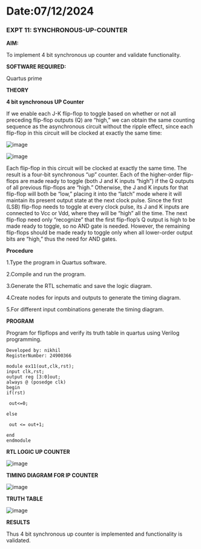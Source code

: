 # Date:07/12/2024
### EXPT 11: SYNCHRONOUS-UP-COUNTER

**AIM:**

To implement 4 bit synchronous up counter and validate functionality.

**SOFTWARE REQUIRED:**

Quartus prime

**THEORY**

**4 bit synchronous UP Counter**

If we enable each J-K flip-flop to toggle based on whether or not all preceding flip-flop outputs (Q) are “high,” we can obtain the same counting sequence as the asynchronous circuit without the ripple effect, since each flip-flop in this circuit will be clocked at exactly the same time:

![image](https://github.com/naavaneetha/SYNCHRONOUS-UP-COUNTER/assets/154305477/d5db3fa0-e413-404c-b80e-b2f39d82e7e8)


![image](https://github.com/naavaneetha/SYNCHRONOUS-UP-COUNTER/assets/154305477/52cb61eb-d04b-442d-810c-31185a68410b)

Each flip-flop in this circuit will be clocked at exactly the same time.
The result is a four-bit synchronous “up” counter. Each of the higher-order flip-flops are made ready to toggle (both J and K inputs “high”) if the Q outputs of all previous flip-flops are “high.”
Otherwise, the J and K inputs for that flip-flop will both be “low,” placing it into the “latch” mode where it will maintain its present output state at the next clock pulse.
Since the first (LSB) flip-flop needs to toggle at every clock pulse, its J and K inputs are connected to Vcc or Vdd, where they will be “high” all the time.
The next flip-flop need only “recognize” that the first flip-flop’s Q output is high to be made ready to toggle, so no AND gate is needed.
However, the remaining flip-flops should be made ready to toggle only when all lower-order output bits are “high,” thus the need for AND gates.

**Procedure**

1.Type the program in Quartus software.

2.Compile and run the program.

3.Generate the RTL schematic and save the logic diagram.

4.Create nodes for inputs and outputs to generate the timing diagram.

5.For different input combinations generate the timing diagram.

**PROGRAM**

Program for flipflops and verify its truth table in quartus using Verilog programming. 

```
Developed by: nikhil
RegisterNumber: 24900366
```

```
module ex11(out,clk,rst);
input clk,rst;
output reg [3:0]out;
always @ (posedge clk)
begin
if(rst)

 out<=0;

else

 out <= out+1;

end
endmodule
```

**RTL LOGIC UP COUNTER**

![image](https://github.com/user-attachments/assets/d45e96fa-999f-4c85-9167-fd85eed82e96)


**TIMING DIAGRAM FOR IP COUNTER**

![image](https://github.com/user-attachments/assets/f58f1122-1e83-45c8-a0dc-402fc187a81d)


**TRUTH TABLE**

![image](https://github.com/user-attachments/assets/164b51fa-b234-42f6-9b87-9e27e8eff5c8)


**RESULTS**

Thus 4 bit synchronous up counter is implemented and functionality is validated.
